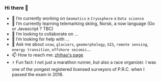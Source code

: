 ### Hi there 👋

- 🔭 I’m currently working on `Geomatics` x `Cryosphere` x `Data science`
- 🌱 I’m currently learning telemarking skiing, Norsk, a now language (Go or Javascript ? TBC)
- 👯 I’m looking to collaborate on ...
- 🤔 I’m looking for help with ...
- 💬 Ask me about `snow`, `glaciers`, `geomorphology`, `GIS`, `remote sensing`, `energy transition`, `offshore seismic`...
- 📫 How to reach me: [zhihao's page](https://zhihaol.eu.org)
- ⚡ Fun fact: I not just a marathon runner, but also a race organizer. I was one of the yongest registered licensed surveyors of P.R.C. when I passed the exam in 2018.

